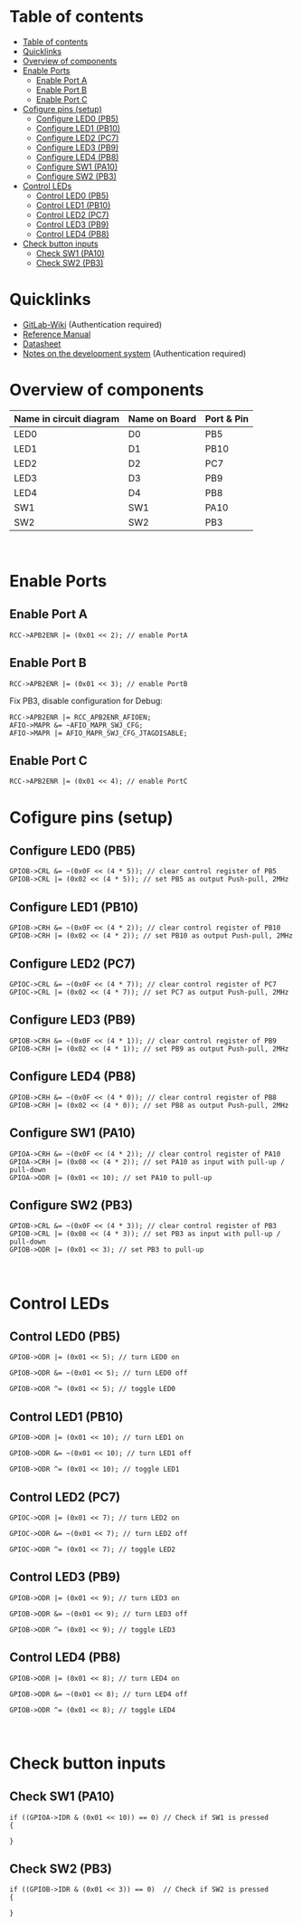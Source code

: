 # Table of contents
- [Table of contents](#table-of-contents)
- [Quicklinks](#quicklinks)
- [Overview of components](#overview-of-components)
- [Enable Ports](#enable-ports)
  - [Enable Port A](#enable-port-a)
  - [Enable Port B](#enable-port-b)
  - [Enable Port C](#enable-port-c)
- [Cofigure pins (setup)](#cofigure-pins-setup)
  - [Configure LED0 (PB5)](#configure-led0-pb5)
  - [Configure LED1 (PB10)](#configure-led1-pb10)
  - [Configure LED2 (PC7)](#configure-led2-pc7)
  - [Configure LED3 (PB9)](#configure-led3-pb9)
  - [Configure LED4 (PB8)](#configure-led4-pb8)
  - [Configure SW1 (PA10)](#configure-sw1-pa10)
  - [Configure SW2 (PB3)](#configure-sw2-pb3)
- [Control LEDs](#control-leds)
  - [Control LED0 (PB5)](#control-led0-pb5)
  - [Control LED1 (PB10)](#control-led1-pb10)
  - [Control LED2 (PC7)](#control-led2-pc7)
  - [Control LED3 (PB9)](#control-led3-pb9)
  - [Control LED4 (PB8)](#control-led4-pb8)
- [Check button inputs](#check-button-inputs)
  - [Check SW1 (PA10)](#check-sw1-pa10)
  - [Check SW2 (PB3)](#check-sw2-pb3)

# Quicklinks
- [GitLab-Wiki](https://gitlab.com/HaraldLytentec/ucdhbwfn23/-/wikis/home) (Authentication required)
- [Reference Manual](https://www.st.com/resource/en/reference_manual/cd00171190.pdf)
- [Datasheet](https://www.st.com/resource/en/datasheet/stm32f103rb.pdf)
- [Notes on the development system](https://gitlab.com/HaraldLytentec/ucdhbwfn23/-/wikis/Hinweise%20zum%20Entwicklungssystem) (Authentication required)
&nbsp;

# Overview of components
| Name in circuit diagram | Name on Board | Port & Pin |
| - | - | - |
| LED0 | D0 | PB5 |
| LED1 | D1 | PB10 |
| LED2 | D2 | PC7 |
| LED3 | D3 | PB9 |
| LED4 | D4 | PB8 |
| SW1 | SW1 | PA10 |
| SW2 | SW2 | PB3 |

&nbsp;


# Enable Ports

## Enable Port A
```
RCC->APB2ENR |= (0x01 << 2); // enable PortA
```

## Enable Port B
```
RCC->APB2ENR |= (0x01 << 3); // enable PortB
```

Fix PB3, disable configuration for Debug:
```
RCC->APB2ENR |= RCC_APB2ENR_AFIOEN;
AFIO->MAPR &= ~AFIO_MAPR_SWJ_CFG;
AFIO->MAPR |= AFIO_MAPR_SWJ_CFG_JTAGDISABLE;
```

## Enable Port C
```
RCC->APB2ENR |= (0x01 << 4); // enable PortC
```


# Cofigure pins (setup)

## Configure LED0 (PB5)
```
GPIOB->CRL &= ~(0x0F << (4 * 5)); // clear control register of PB5
GPIOB->CRL |= (0x02 << (4 * 5)); // set PB5 as output Push-pull, 2MHz
```

## Configure LED1 (PB10)
```
GPIOB->CRH &= ~(0x0F << (4 * 2)); // clear control register of PB10
GPIOB->CRH |= (0x02 << (4 * 2)); // set PB10 as output Push-pull, 2MHz
```

## Configure LED2 (PC7)
```
GPIOC->CRL &= ~(0x0F << (4 * 7)); // clear control register of PC7
GPIOC->CRL |= (0x02 << (4 * 7)); // set PC7 as output Push-pull, 2MHz
```

## Configure LED3 (PB9)
```
GPIOB->CRH &= ~(0x0F << (4 * 1)); // clear control register of PB9
GPIOB->CRH |= (0x02 << (4 * 1)); // set PB9 as output Push-pull, 2MHz
```

## Configure LED4 (PB8)
```
GPIOB->CRH &= ~(0x0F << (4 * 0)); // clear control register of PB8
GPIOB->CRH |= (0x02 << (4 * 0)); // set PB8 as output Push-pull, 2MHz
```

## Configure SW1 (PA10)
```
GPIOA->CRH &= ~(0x0F << (4 * 2)); // clear control register of PA10
GPIOA->CRH |= (0x08 << (4 * 2)); // set PA10 as input with pull-up / pull-down
GPIOA->ODR |= (0x01 << 10); // set PA10 to pull-up
```

## Configure SW2 (PB3)
```
GPIOB->CRL &= ~(0x0F << (4 * 3)); // clear control register of PB3
GPIOB->CRL |= (0x08 << (4 * 3)); // set PB3 as input with pull-up / pull-down
GPIOB->ODR |= (0x01 << 3); // set PB3 to pull-up
```
&nbsp;


# Control LEDs

## Control LED0 (PB5)
```
GPIOB->ODR |= (0x01 << 5); // turn LED0 on
```
```
GPIOB->ODR &= ~(0x01 << 5); // turn LED0 off
```
```
GPIOB->ODR ^= (0x01 << 5); // toggle LED0
```

## Control LED1 (PB10)
```
GPIOB->ODR |= (0x01 << 10); // turn LED1 on
```
```
GPIOB->ODR &= ~(0x01 << 10); // turn LED1 off
```
```
GPIOB->ODR ^= (0x01 << 10); // toggle LED1
```

## Control LED2 (PC7)
```
GPIOC->ODR |= (0x01 << 7); // turn LED2 on
```
```
GPIOC->ODR &= ~(0x01 << 7); // turn LED2 off
```
```
GPIOC->ODR ^= (0x01 << 7); // toggle LED2
```

## Control LED3 (PB9)
```
GPIOB->ODR |= (0x01 << 9); // turn LED3 on
```
```
GPIOB->ODR &= ~(0x01 << 9); // turn LED3 off
```
```
GPIOB->ODR ^= (0x01 << 9); // toggle LED3
```

## Control LED4 (PB8)
```
GPIOB->ODR |= (0x01 << 8); // turn LED4 on
```
```
GPIOB->ODR &= ~(0x01 << 8); // turn LED4 off
```
```
GPIOB->ODR ^= (0x01 << 8); // toggle LED4
```
&nbsp;

# Check button inputs

## Check SW1 (PA10)
```
if ((GPIOA->IDR & (0x01 << 10)) == 0) // Check if SW1 is pressed
{

}
```

## Check SW2 (PB3)
```
if ((GPIOB->IDR & (0x01 << 3)) == 0)  // Check if SW2 is pressed
{

}
```
&nbsp;